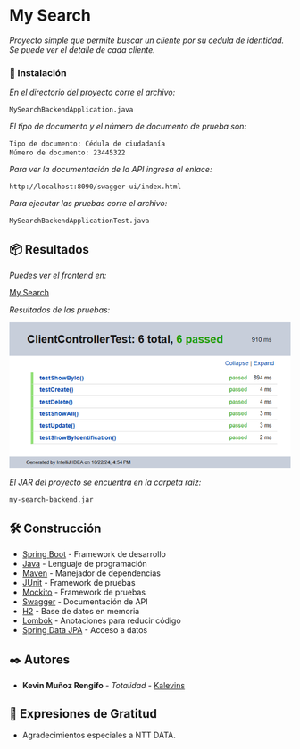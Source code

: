 # My Search

_Proyecto simple que permite buscar un cliente por su cedula de identidad. Se puede ver el detalle de cada cliente._

### 🔧 Instalación

_En el directorio del proyecto corre el archivo:_

```
MySearchBackendApplication.java
```

_El tipo de documento y el número de documento de prueba son:_

```
Tipo de documento: Cédula de ciudadanía
Número de documento: 23445322
```

_Para ver la documentación de la API ingresa al enlace:_

```
http://localhost:8090/swagger-ui/index.html
```

_Para ejecutar las pruebas corre el archivo:_

```
MySearchBackendApplicationTest.java
```

## 📦 Resultados

_Puedes ver el frontend en:_

[My Search](https://github.com/Kalevins/my-search)

_Resultados de las pruebas:_

![Test Results](Test.png)

_El JAR del proyecto se encuentra en la carpeta raiz:_

```
my-search-backend.jar
```

## 🛠️ Construcción

* [Spring Boot](https://spring.io/projects/spring-boot) - Framework de desarrollo
* [Java](https://www.java.com/es/) - Lenguaje de programación
* [Maven](https://maven.apache.org/) - Manejador de dependencias
* [JUnit](https://junit.org/junit5/) - Framework de pruebas
* [Mockito](https://site.mockito.org/) - Framework de pruebas
* [Swagger](https://swagger.io/) - Documentación de API
* [H2](https://www.h2database.com/html/main.html) - Base de datos en memoria
* [Lombok](https://projectlombok.org/) - Anotaciones para reducir código
* [Spring Data JPA](https://spring.io/projects/spring-data-jpa) - Acceso a datos

## ✒️ Autores

* **Kevin Muñoz Rengifo** - *Totalidad* - [Kalevins](https://github.com/Kalevins)

## 🎁 Expresiones de Gratitud

* Agradecimientos especiales a NTT DATA.
